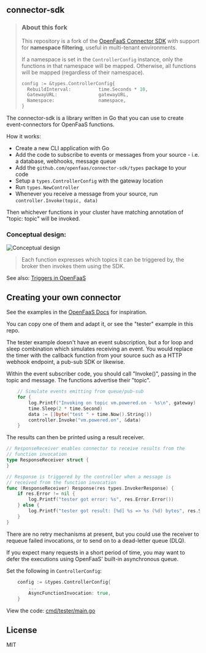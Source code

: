 ## connector-sdk

> ### About this fork
> 
> This repository is a fork of the  [OpenFaaS Connector SDK](https://github.com/openfaas/connector-sdk)
> with support for **namespace filtering**, useful in multi-tenant environments.
> 
> If a namespace is set in the `ControllerConfig` instance, only the functions
> in that namespace will be mapped. Otherwise, all functions will be mapped
> (regardless of their namespace).
> ```go
> config := &types.ControllerConfig{
>   RebuildInterval:          time.Seconds * 10,
>   GatewayURL:               gatewayURL,
>   Namespace:                namespace,
> }
> ```

The connector-sdk is a library written in Go that you can use to create event-connectors for OpenFaaS functions.

How it works:

* Create a new CLI application with Go
* Add the code to subscribe to events or messages from your source - i.e. a database, webhooks, message queue
* Add the `github.com/openfaas/connector-sdk/types` package to your code
* Setup a `types.ControllerConfig` with the gateway location
* Run `types.NewController`
* Whenever you receive a message from your source, run `controller.Invoke(topic, data)`

Then whichever functions in your cluster have matching annotation of "topic: topic" will be invoked.

### Conceptual design:

![Conceptual design](https://pbs.twimg.com/media/DrlGTNtWkAEGbnQ.jpg)

> Each function expresses which topics it can be triggered by, the broker then invokes them using the SDK.

See also: [Triggers in OpenFaaS](https://docs.openfaas.com/reference/triggers/)

## Creating your own connector

See the examples in the [OpenFaaS Docs](https://docs.openfaas.com/reference/triggers/) for inspiration.

You can copy one of them and adapt it, or see the "tester" example in this repo.

The tester example doesn't have an event subscription, but a for loop and sleep combination which simulates receiving an event. You would replace the timer with the callback function from your source such as a HTTP webhook endpoint, a pub-sub SDK or likewise.

Within the event subscriber code, you should call "Invoke()", passing in the topic and message. The functions advertise their "topic".

```go
	// Simulate events emitting from queue/pub-sub
	for {
		log.Printf("Invoking on topic vm.powered.on - %s\n", gateway)
		time.Sleep(2 * time.Second)
		data := []byte("test " + time.Now().String())
		controller.Invoke("vm.powered.on", &data)
	}
```

The results can then be printed using a result receiver.

```go
// ResponseReceiver enables connector to receive results from the
// function invocation
type ResponseReceiver struct {
}

// Response is triggered by the controller when a message is
// received from the function invocation
func (ResponseReceiver) Response(res types.InvokerResponse) {
	if res.Error != nil {
		log.Printf("tester got error: %s", res.Error.Error())
	} else {
		log.Printf("tester got result: [%d] %s => %s (%d) bytes", res.Status, res.Topic, res.Function, len(*res.Body))
	}
}
```

There are no retry mechanisms at present, but you could use the receiver to requeue failed invocations, or to send on to a dead-letter queue (DLQ).

If you expect many requests in a short period of time, you may want to defer the executions using OpenFaaS' built-in asynchronous queue.

Set the following in `ControllerConfig`:

```go
	config := &types.ControllerConfig{
        ...
		AsyncFunctionInvocation: true,
	}
```

View the code: [cmd/tester/main.go](cmd/tester/main.go)

## License

MIT
